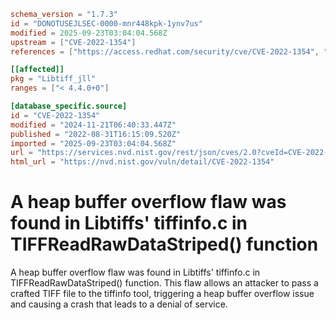 ```toml
schema_version = "1.7.3"
id = "DONOTUSEJLSEC-0000-mnr448kpk-1ynv7us"
modified = 2025-09-23T03:04:04.568Z
upstream = ["CVE-2022-1354"]
references = ["https://access.redhat.com/security/cve/CVE-2022-1354", "https://bugzilla.redhat.com/show_bug.cgi?id=2074404", "https://gitlab.com/libtiff/libtiff/-/commit/87f580f39011109b3bb5f6eca13fac543a542798", "https://gitlab.com/libtiff/libtiff/-/issues/319", "https://lists.debian.org/debian-lts-announce/2023/01/msg00018.html", "https://security.gentoo.org/glsa/202210-10", "https://security.netapp.com/advisory/ntap-20221014-0007/", "https://www.debian.org/security/2023/dsa-5333", "https://access.redhat.com/security/cve/CVE-2022-1354", "https://bugzilla.redhat.com/show_bug.cgi?id=2074404", "https://gitlab.com/libtiff/libtiff/-/commit/87f580f39011109b3bb5f6eca13fac543a542798", "https://gitlab.com/libtiff/libtiff/-/issues/319", "https://lists.debian.org/debian-lts-announce/2023/01/msg00018.html", "https://security.gentoo.org/glsa/202210-10", "https://security.netapp.com/advisory/ntap-20221014-0007/", "https://www.debian.org/security/2023/dsa-5333"]

[[affected]]
pkg = "Libtiff_jll"
ranges = ["< 4.4.0+0"]

[database_specific.source]
id = "CVE-2022-1354"
modified = "2024-11-21T06:40:33.447Z"
published = "2022-08-31T16:15:09.520Z"
imported = "2025-09-23T03:04:04.568Z"
url = "https://services.nvd.nist.gov/rest/json/cves/2.0?cveId=CVE-2022-1354"
html_url = "https://nvd.nist.gov/vuln/detail/CVE-2022-1354"
```

# A heap buffer overflow flaw was found in Libtiffs' tiffinfo.c in TIFFReadRawDataStriped() function

A heap buffer overflow flaw was found in Libtiffs' tiffinfo.c in TIFFReadRawDataStriped() function. This flaw allows an attacker to pass a crafted TIFF file to the tiffinfo tool, triggering a heap buffer overflow issue and causing a crash that leads to a denial of service.

